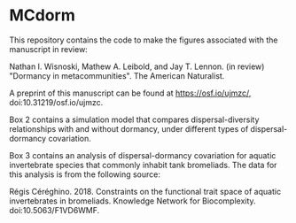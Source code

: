 # MCdorm

This repository contains the code to make the figures associated with the manuscript in review:

Nathan I. Wisnoski, Mathew A. Leibold, and Jay T. Lennon. (in review) "Dormancy in metacommunities". The American Naturalist.

A preprint of this manuscript can be found at https://osf.io/ujmzc/, doi:10.31219/osf.io/ujmzc.

Box 2 contains a simulation model that compares dispersal-diversity relationships with and without dormancy, under different types of dispersal-dormancy covariation.

Box 3 contains an analysis of dispersal-dormancy covariation for aquatic invertebrate species that commonly inhabit tank bromeliads. The data for this analysis is from the following source: 

Régis Céréghino. 2018. Constraints on the functional trait space of aquatic invertebrates in bromeliads. Knowledge Network for Biocomplexity. doi:10.5063/F1VD6WMF.

